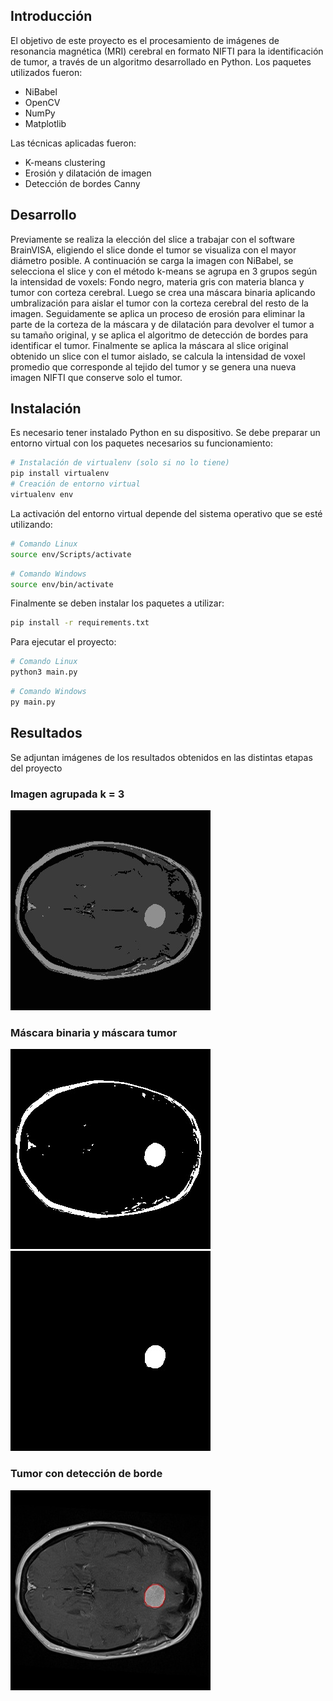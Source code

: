 ## Introducción

El objetivo de este proyecto es el procesamiento de imágenes de resonancia magnética (MRI) cerebral en formato NIFTI para la identificación de tumor, a través de un algoritmo desarrollado en Python. Los paquetes utilizados fueron:

- NiBabel
- OpenCV
- NumPy
- Matplotlib

Las técnicas aplicadas fueron:

- K-means clustering
- Erosión y dilatación de imagen
- Detección de bordes Canny

## Desarrollo

Previamente se realiza la elección del slice a trabajar con el software BrainVISA, eligiendo el slice donde el tumor se visualiza con el mayor diámetro posible. A continuación se carga la imagen con NiBabel, se selecciona el slice y con el método k-means se agrupa en 3 grupos según la intensidad de voxels: Fondo negro, materia gris con materia blanca y tumor con corteza cerebral. Luego se crea una máscara binaria aplicando umbralización para aislar el tumor con la corteza cerebral del resto de la imagen. Seguidamente se aplica un proceso de erosión para eliminar la parte de la corteza de la máscara y de dilatación para devolver el tumor a su tamaño original, y se aplica el algoritmo de detección de bordes para identificar el tumor. Finalmente se aplica la máscara al slice original obtenido un slice con el tumor aislado, se calcula la intensidad de voxel promedio que corresponde al tejido del tumor y se genera una nueva imagen NIFTI que conserve solo el tumor.

## Instalación

Es necesario tener instalado Python en su dispositivo. Se debe preparar un entorno virtual con los paquetes necesarios su funcionamiento:

```bash
# Instalación de virtualenv (solo si no lo tiene)
pip install virtualenv
# Creación de entorno virtual
virtualenv env
```

La activación del entorno virtual depende del sistema operativo que se esté utilizando:

```bash
# Comando Linux
source env/Scripts/activate
```
```bash
# Comando Windows
source env/bin/activate
```

Finalmente se deben instalar los paquetes a utilizar:

```bash
pip install -r requirements.txt
```

Para ejecutar el proyecto:

```bash
# Comando Linux
python3 main.py
```
```bash
# Comando Windows
py main.py
```

## Resultados

Se adjuntan imágenes de los resultados obtenidos en las distintas etapas del proyecto

### Imagen agrupada k = 3

<img alt="Etiqueta kmeans" src="results/Etiqueta_kmeans_case_014_2.jpg?raw=true" name="kmeans" width="320"></img>

### Máscara binaria y máscara tumor

<img alt="Máscara binaria" src="results/Mascara_binaria_case_014_2.jpg?raw=true" name="binaryMask" width="320"></img> <img alt="Máscara tumor" src="results/Mascara_tumor_case_014_2.jpg?raw=true" name="tumorMask" width="320"></img>

### Tumor con detección de borde

<img alt="Tumor delineado" src="results/Tumor_delineado_case_014_2.jpg?raw=true" name="tumorBorder" width="320"></img>

<!-- ### Tumor segmentado -->

<!-- <img alt="Tumor segmentado" src="results/Tumor_segmentado_case_014_2.jpg?raw=true" name="kmeans" width="320"></img> -->